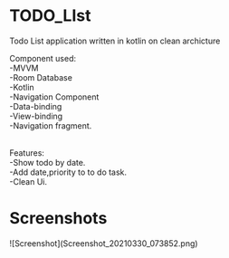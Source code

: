 # TODO_LIst
Todo List application written in kotlin on clean archicture

Component used:</br>
-MVVM</br>
-Room Database</br>
-Kotlin</br>
-Navigation Component</br>
-Data-binding</br>
-View-binding</br>
-Navigation fragment.</br></br>

Features:</br>
-Show todo by date.</br>
-Add date,priority to to do task.</br>
-Clean Ui.</br>

<h1>Screenshots </h1>
![Screenshot](Screenshot_20210330_073852.png)
